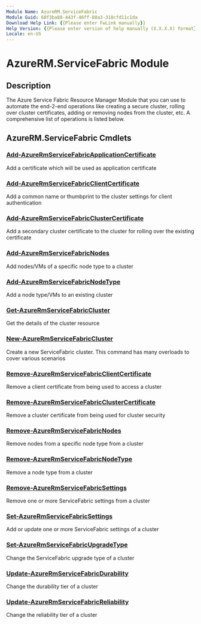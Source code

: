 ```yaml
---
Module Name: AzureRM.ServiceFabric
Module Guid: 60f3ba88-443f-46ff-88a3-318cfd11c1da
Download Help Link: {{Please enter FwLink manually}}
Help Version: {{Please enter version of help manually (X.X.X.X) format}}
Locale: en-US
---
```


# AzureRM.ServiceFabric Module
## Description
The Azure Service Fabric Resource Manager Module that you can use to automate the end-2-end operations like creating a secure cluster, rolling over cluster certificates, adding or removing nodes from the cluster, etc. A comprehensive list of operations is listed below.

## AzureRM.ServiceFabric Cmdlets
### [Add-AzureRmServiceFabricApplicationCertificate](Add-AzureRmServiceFabricApplicationCertificate.md)
Add a certificate which will be used as application certificate

### [Add-AzureRmServiceFabricClientCertificate](Add-AzureRmServiceFabricClientCertificate.md)
Add a common name or thumbprint to the cluster settings for client authentication

### [Add-AzureRmServiceFabricClusterCertificate](Add-AzureRmServiceFabricClusterCertificate.md)
Add a secondary cluster certificate to the cluster for rolling over the existing certificate

### [Add-AzureRmServiceFabricNodes](Add-AzureRmServiceFabricNodes.md)
Add nodes/VMs of a specific node type to a cluster

### [Add-AzureRmServiceFabricNodeType](Add-AzureRmServiceFabricNodeType.md)
Add a node type/VMs to an existing cluster

### [Get-AzureRmServiceFabricCluster](Get-AzureRmServiceFabricCluster.md)
Get the details of the cluster resource

### [New-AzureRmServiceFabricCluster](New-AzureRmServiceFabricCluster.md)
Create a new ServiceFabric cluster. This command has many overloads to cover various scenarios

### [Remove-AzureRmServiceFabricClientCertificate](Remove-AzureRmServiceFabricClientCertificate.md)
Remove a client certificate from being used to access a cluster

### [Remove-AzureRmServiceFabricClusterCertificate](Remove-AzureRmServiceFabricClusterCertificate.md)
Remove a cluster certificate from being used for cluster security

### [Remove-AzureRmServiceFabricNodes](Remove-AzureRmServiceFabricNodes.md)
Remove nodes from a specific node type from a cluster

### [Remove-AzureRmServiceFabricNodeType](Remove-AzureRmServiceFabricNodeType.md)
Remove a node type from a cluster

### [Remove-AzureRmServiceFabricSettings](Remove-AzureRmServiceFabricSettings.md)
Remove one or more ServiceFabric settings from a cluster

### [Set-AzureRmServiceFabricSettings](Set-AzureRmServiceFabricSettings.md)
Add or update one or more ServiceFabric settings of a cluster

### [Set-AzureRmServiceFabricUpgradeType](Set-AzureRmServiceFabricUpgradeType.md)
Change the ServiceFabric upgrade type of a cluster

### [Update-AzureRmServiceFabricDurability](Update-AzureRmServiceFabricDurability.md)
Change the durability tier of a cluster

### [Update-AzureRmServiceFabricReliability](Update-AzureRmServiceFabricReliability.md)
Change the reliability tier of a cluster